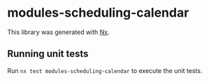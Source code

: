 # modules-scheduling-calendar

This library was generated with [Nx](https://nx.dev).

## Running unit tests

Run `nx test modules-scheduling-calendar` to execute the unit tests.
